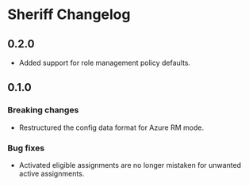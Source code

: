 # Sheriff Changelog

## 0.2.0

* Added support for role management policy defaults.

## 0.1.0

### Breaking changes

* Restructured the config data format for Azure RM mode.

### Bug fixes

* Activated eligible assignments are no longer mistaken for unwanted active assignments.
